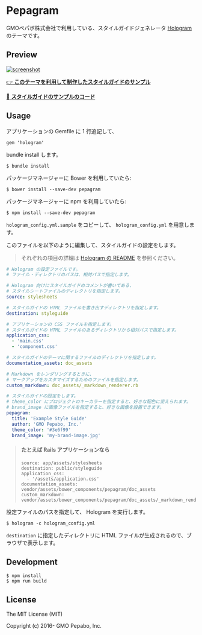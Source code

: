 # Pepagram

GMOペパボ株式会社で利用している、スタイルガイドジェネレータ [Hologram](http://trulia.github.io/hologram/) のテーマです。

## Preview

[![screenshot](http://pepabo.github.io/pepagram-example/screenshot.png)](http://pepabo.github.io/pepagram-example/public/styleguide/)

[:point_right: **このテーマを利用して制作したスタイルガイドのサンプル**](http://pepabo.github.io/pepagram-example/public/styleguide/)

[:memo: **スタイルガイドのサンプルのコード**](https://github.com/pepabo/pepagram-example/)

## Usage

アプリケーションの Gemfile に 1 行追記して、

```
gem 'hologram'
```

bundle install します。

```
$ bundle install
```

パッケージマネージャーに Bower を利用していたら:

```
$ bower install --save-dev pepagram
```

パッケージマネージャーに npm を利用していたら:

```
$ npm install --save-dev pepagram
```

`hologram_config.yml.sample` をコピーして、 `hologram_config.yml` を用意します。

このファイルを以下のように編集して、スタイルガイドの設定をします。

> それぞれの項目の詳細は [Hologram の README](https://github.com/trulia/hologram) を参照ください。

```yml
# Hologram の設定ファイルです。
# ファイル・ディレクトリのパスは、相対パスで指定します。

# Hologram 向けにスタイルガイドのコメントが書いてある、
# スタイルシートファイルのディレクトリを指定します。
source: stylesheets

# スタイルガイドの HTML ファイルを書き出すディレクトリを指定します。
destination: styleguide

# アプリケーションの CSS ファイルを指定します。
# スタイルガイドの HTML ファイルのあるディレクトリから相対パスで指定します。
application_css:
  - 'main.css'
  - 'component.css'

# スタイルガイドのテーマに関するファイルのディレクトリを指定します。
documentation_assets: doc_assets

# Markdown をレンダリングするときに、
# マークアップをカスタマイズするためのファイルを指定します。
custom_markdown: doc_assets/_markdown_renderer.rb

# スタイルガイドの設定をします。
# theme_color にプロジェクトのキーカラーを指定すると、好きな配色に変えられます。
# brand_image に画像ファイルを指定すると、好きな画像を設置できます。
pepagram:
  title: 'Example Style Guide'
  author: 'GMO Pepabo, Inc.'
  theme_color: '#3e6f99'
  brand_image: 'my-brand-image.jpg'
```

> #### たとえば Rails アプリケーションなら
>
> ```
> source: app/assets/stylesheets
> destination: public/styleguide
> application_css:
>   - '/assets/application.css'
> documentation_assets: vendor/assets/bower_components/pepagram/doc_assets
> custom_markdown: vendor/assets/bower_components/pepagram/doc_assets/_markdown_renderer.rb
> ```

設定ファイルのパスを指定して、 Hologram を実行します。

```
$ hologram -c hologram_config.yml
```

`destination` に指定したディレクトリに HTML ファイルが生成されるので、ブラウザで表示します。

## Development

```
$ npm install
$ npm run build
```

## License

The MIT License (MIT)

Copyright (c) 2016- GMO Pepabo, Inc.
